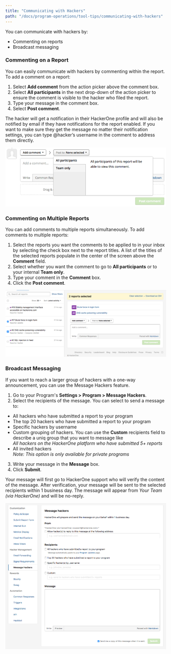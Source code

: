 ```yaml
---
title: "Communicating with Hackers"
path: "/docs/program-operations/tool-tips/communicating-with-hackers"
---
```


You can communicate with hackers by:
* Commenting on reports
* Broadcast messaging

### Commenting on a Report
You can easily communicate with hackers by commenting within the report. To add a comment on a report:

1. Select **Add comment** from the action picker above the comment box.
2. Select **All participants** in the next drop-down of the action picker to ensure the comment is visible to the hacker who filed the report.
3. Type your message in the comment box.
4. Select **Post comment**.

The hacker will get a notification in their HackerOne profile and will also be notified by email if they have notifications for the report enabled. If you want to make sure they get the message no matter their notification settings, you can type @hacker’s username in the comment to address them directly.

![Communicate with hackers1](./images/communicate-with-hackers.png)

### Commenting on Multiple Reports
You can add comments to multiple reports simultaneously. To add comments to multiple reports:

1. Select the reports you want the comments to be applied to in your inbox by selecting the check box next to the report titles. A list of the titles of the selected reports populate in the center of the screen above the **Comment** field.
2. Select whether you want the comment to go to **All participants** or to your internal **Team only**.
3. Type your comment in the **Comment** box.
4. Click the **Post comment**.

![Communicate with hackers2](./images/communicate-with-hackers3.png)

### Broadcast Messaging
If you want to reach a larger group of hackers with a one-way announcement, you can use the Message Hackers feature.

1. Go to your Program's **Settings > Program > Message Hackers**.
2. Select the recipients of the message. You can select to send a message to:
  - All hackers who have submitted a report to your program
  - The top 20 hackers who have submitted a report to your program
  - Specific hackers by username
  - Custom grouping of hackers. You can use the **Custom** recipients field to describe a uniq group that you want to message like <br /> *All hackers on the HackerOne platform who have submitted 5+ reports*
  - All invited hackers <br />  *Note: This option is only available for private programs*
3. Write your message in the **Message** box.
4. Click **Submit**.

Your message will first go to HackerOne support who will verify the content of the message. After verification, your message will be sent to the selected recipients within 1 business day. The message will appear from *Your Team (via HackerOne)* and will be no-reply.

![Communicate with hackers3](./images/communicate-with-hackers2.png)
